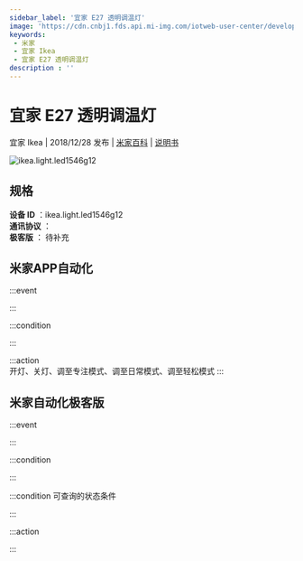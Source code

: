 ```yaml
---
sidebar_label: '宜家 E27 透明调温灯'
image: 'https://cdn.cnbj1.fds.api.mi-img.com/iotweb-user-center/developer_1678870987706wWoXX6Kj.png?GalaxyAccessKeyId=AKVGLQWBOVIRQ3XLEW&Expires=9223372036854775807&Signature=Xd8A0kf6bAj5wf+wRJy1j3ybZCE='
keywords: 
 - 米家
 - 宜家 Ikea
 - 宜家 E27 透明调温灯
description : ''
---
```

# 宜家 E27 透明调温灯

宜家 Ikea | 2018/12/28 发布 | [米家百科](https://home.mi.com/webapp/content/baike/product/index.html?model=ikea.light.led1546g12) | [说明书](https://home.mi.com/views/introduction.html?model=ikea.light.led1546g12&region=cn)

![ikea.light.led1546g12](https://cdn.cnbj1.fds.api.mi-img.com/iotweb-user-center/developer_1678870987706wWoXX6Kj.png?GalaxyAccessKeyId=AKVGLQWBOVIRQ3XLEW&Expires=9223372036854775807&Signature=Xd8A0kf6bAj5wf+wRJy1j3ybZCE=)

## 规格  
> 
**设备 ID** ：ikea.light.led1546g12  
**通讯协议** ：  
**极客版**  ： 待补充 


## 米家APP自动化  

:::event  

:::

:::condition  

:::

:::action   
开灯、关灯、调至专注模式、调至日常模式、调至轻松模式
:::

## 米家自动化极客版  

:::event  

:::

:::condition  

:::

:::condition 可查询的状态条件  

:::

:::action  

:::

        
